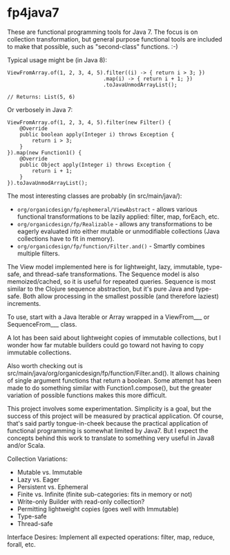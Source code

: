 fp4java7
========

These are functional programming tools for Java 7.
The focus is on collection transformation, but general purpose functional tools are included to make that possible, such as "second-class" functions.  :-)

Typical usage might be (in Java 8):

<pre><code>ViewFromArray.of(1, 2, 3, 4, 5).filter((i) -> { return i > 3; })
                               .map(i) -> { return i + 1; })
                               .toJavaUnmodArrayList();

// Returns: List(5, 6)</code></pre>

Or verbosely in Java 7:

<pre><code>ViewFromArray.of(1, 2, 3, 4, 5).filter(new Filter<Integer>() {
    @Override
    public boolean apply(Integer i) throws Exception {
        return i > 3;
    }
}).map(new Function1<Integer, Object>() {
    @Override
    public Object apply(Integer i) throws Exception {
        return i + 1;
    }
}).toJavaUnmodArrayList();</code></pre>

The most interesting classes are probably (in src/main/java/):
<ul>
<li><code>org/organicdesign/fp/ephemeral/ViewAbstract</code> - allows various functional transformations to be lazily applied: filter, map, forEach, etc.</li>
<li><code>org/organicdesign/fp/Realizable</code> - allows any transformations to be eagerly evaluated into either mutable or unmodifiable collections (Java collections have to fit in memory).</li>
<li><code>org/organicdesign/fp/function/Filter.and()</code> - Smartly combines multiple filters.</li>
</ul>

The View model implemented here is for lightweight, lazy, immutable, type-safe, and thread-safe transformations.
The Sequence model is also memoized/cached, so it is useful for repeated queries.
Sequence is most similar to the Clojure sequence abstraction, but it's pure Java and type-safe.
Both allow processing in the smallest possible (and therefore laziest) increments.

To use, start with a Java Iterable or Array wrapped in a ViewFrom___ or SequenceFrom___ class.

A lot has been said about lightweight copies of immutable collections, but I wonder how far
mutable builders could go toward not having to copy immutable collections.

Also worth checking out is src/main/java/org/organicdesign/fp/function/Filter.and().
It allows chaining of single argument functions that return a boolean.
Some attempt has been made to do something similar with Function1.compose(), but the greater variation of possible functions makes this more difficult.

This project involves some experimentation.
Simplicity is a goal, but the success of this project will be measured by practical application.
Of course, that's said partly tongue-in-cheek because the practical application of functional programming is somewhat limited by Java7.
But I expect the concepts behind this work to translate to something very useful in Java8 and/or Scala.

Collection Variations:
 - Mutable vs. Immutable
 - Lazy vs. Eager
 - Persistent vs. Ephemeral
 - Finite vs. Infinite (finite sub-categories: fits in memory or not)
 - Write-only Builder with read-only collection?
 - Permitting lightweight copies (goes well with Immutable)
 - Type-safe
 - Thread-safe

Interface Desires:
Implement all expected operations: filter, map, reduce, forall, etc.

 
